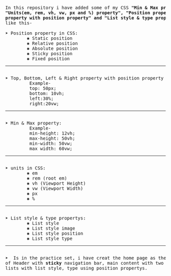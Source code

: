 <pre>
In this repository i have added some of my CSS<b> "Min & Max property", "Height & width property",
"Units(em, rem, vh, vw, px and %) property", "Position property", "Top, Bottom, Left & Right
property with position property" and "List style & type propertys"</b> knowledge
like this-

&#10148; Position property in CSS:
        &#x273A; Static position
        &#x273A; Relative position
        &#x273A; Absolute position
        &#x273A; Sticky position
        &#x273A; Fixed position <hr>
&#10148; Top, Bottom, Left & Right property with position property in CSS:
         Example-
         top: 50px;
         bottom: 10vh;
         left:30%;
         right:20vw; <hr>
&#10148; Min & Max property:
         Example-
         min-height: 12vh;
         max-height: 50vh;
         min-width: 50vw;
         max width: 60vw;<hr>
&#10148; units in CSS:
        &#x273A; em
        &#x273A; rem (root em)
        &#x273A; vh (Viewport Height)
        &#x273A; vw (Viewport Width)
        &#x273A; px
        &#x273A; %<hr>
&#10148; List style & type propertys:
        &#x273A; List style      
        &#x273A; List style image      
        &#x273A; List style position      
        &#x273A; List style type <hr>
&#10148;  Is in the practice set, i have creat the home page as the features 
of Header with <b>sticky</b> navigation bar, main content with two divs contain paragraphs & 
lists with list style, type using position propertys.      
</pre>
